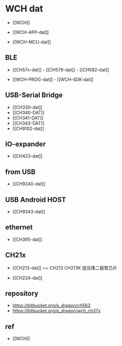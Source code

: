 

# WCH dat

- [[WCH]]

- [[WCH-APP-dat]]


- [[WCH-MCU-dat]]



## BLE

- [[CH57x-dat]] - [[CH579-dat]] - [[CH582-dat]]

- [[WCH-PROG-dat]] - [[WCH-SDK-dat]]


## USB-Serial Bridge 

- [[CH330-dat]]
- [[CH340-DAT]]
- [[CH341-DAT]]
- [[CH343-DAT]]
- [[CH9102-dat]]

## IO-expander

- [[CH423-dat]]

## from USB 

- [[CH9340-dat]]

## USB Android HOST

- [[CH9343-dat]]

## ethernet

- [[CH395-dat]]

## CH21x 

- [[CH213-dat]] == CH213 CH213K 低压降二极管芯片


- [[CH224-dat]]

## repository 

- https://bitbucket.org/e_dragon/ch563
- https://bitbucket.org/e_dragon/wch_ch37x



## ref 

- [[WCH]]


